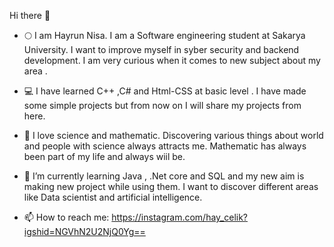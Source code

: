  Hi there 👋
- 🌕 I am Hayrun Nisa. I am a Software engineering student at Sakarya University. I want to improve myself in syber security and backend development. I am very curious when it comes to new subject about my area .

- 💻 I have learned C++ ,C# and Html-CSS at basic level . I have made some simple projects but from now on I will share my projects from
here.

- 🌿 I love science and mathematic. Discovering various things about world and people with science always attracts me. Mathematic has always been part of my life and always wiil be.


- 🌱 I’m currently learning Java , .Net core and SQL and my new aim is making new project while using them. I want to discover different areas like Data scientist and artificial intelligence.


- 📫 How to reach me: https://instagram.com/hay_celik?igshid=NGVhN2U2NjQ0Yg==
